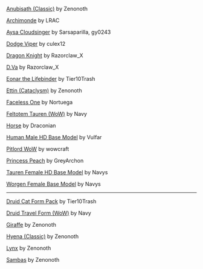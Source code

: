 [Anubisath (Classic)](https://www.hiveworkshop.com/threads/anubisath-classic.335248/) by Zenonoth

[Archimonde](https://www.hiveworkshop.com/threads/archimonde.334950/) by LRAC

[Aysa Cloudsinger](https://www.hiveworkshop.com/threads/aysa-cloudsinger-optimized.352432/) by Sarsaparilla, gy0243

[Dodge Viper](https://www.hiveworkshop.com/threads/dodge-viper-nfs-mw.356568/) by culex12

[Dragon Knight](https://www.hiveworkshop.com/threads/hots-dragon-knight-unit-hero.335100/) by Razorclaw_X

[D.Va](https://www.hiveworkshop.com/threads/hots-overwatch-dva-alts.331925/) by Razorclaw_X

[Eonar the Lifebinder](https://www.hiveworkshop.com/threads/eonar-the-lifebinder.329987/) by Tier10Trash

[Ettin (Cataclysm)](https://www.hiveworkshop.com/threads/ettin-cataclysm.348609/) by Zenonoth

[Faceless One](https://www.hiveworkshop.com/threads/faceless-one-with-mace.340309/) by Nortuega

[Feltotem Tauren (WoW)](https://www.hiveworkshop.com/threads/feltotem-tauren-pack-wow.357409/) by Navy

[Horse](https://www.hiveworkshop.com/threads/horses.328512/) by Draconian

[Human Male HD Base Model](https://www.hiveworkshop.com/threads/human-male-hd-base-model-wow.329248/) by Vulfar

[Pitlord WoW](https://www.hiveworkshop.com/threads/pitlord-wow-with-team-color.352464/) by wowcraft

[Princess Peach](https://www.hiveworkshop.com/threads/princesspeach.47458/) by GreyArchon

[Tauren Female HD Base Model](https://www.hiveworkshop.com/threads/tauren-female-hd-base-model-wow.356871/) by Navys

[Worgen Female Base Model](https://www.hiveworkshop.com/threads/worgen-base-model-pack.356893/) by Navys

-----

[Druid Cat Form Pack](https://www.hiveworkshop.com/threads/druid-cat-form-pack.328852/) by Tier10Trash

[Druid Travel Form (WoW)](https://www.hiveworkshop.com/threads/druid-travel-form-wow.358683/) by Navy

[Giraffe](https://www.hiveworkshop.com/threads/giraffe-color-variations.348612/) by Zenonoth

[Hyena (Classic)](https://www.hiveworkshop.com/threads/hyena-classic-color-variations.348605/) by Zenonoth

[Lynx](https://www.hiveworkshop.com/threads/lynx-color-variations.348623/) by Zenonoth

[Sambas](https://www.hiveworkshop.com/threads/sambas.348610/) by Zenonoth
